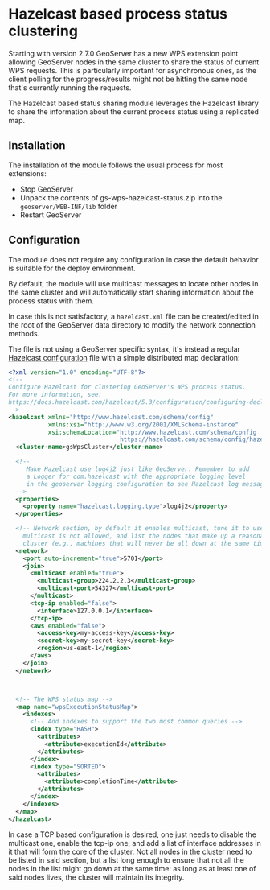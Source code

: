 # Hazelcast based process status clustering

Starting with version 2.7.0 GeoServer has a new WPS extension point allowing GeoServer nodes in the same cluster to share the status of current WPS requests. This is particularly important for asynchronous ones, as the client polling for the progress/results might not be hitting the same node that's currently running the requests.

The Hazelcast based status sharing module leverages the Hazelcast library to share the information about the current process status using a replicated map.

## Installation

The installation of the module follows the usual process for most extensions:

-   Stop GeoServer
-   Unpack the contents of gs-wps-hazelcast-status.zip into the `geoserver/WEB-INF/lib` folder
-   Restart GeoServer

## Configuration

The module does not require any configuration in case the default behavior is suitable for the deploy environment.

By default, the module will use multicast messages to locate other nodes in the same cluster and will automatically start sharing information about the process status with them.

In case this is not satisfactory, a `hazelcast.xml` file can be created/edited in the root of the GeoServer data directory to modify the network connection methods.

The file is not using a GeoServer specific syntax, it's instead a regular [Hazelcast configuration](https://docs.hazelcast.com/hazelcast/5.3/configuration/configuring-declaratively) file with a simple distributed map declaration:

``` xml
<?xml version="1.0" encoding="UTF-8"?>
<!--
Configure Hazelcast for clustering GeoServer's WPS process status.
For more information, see:
https://docs.hazelcast.com/hazelcast/5.3/configuration/configuring-declaratively
-->
<hazelcast xmlns="http://www.hazelcast.com/schema/config"
           xmlns:xsi="http://www.w3.org/2001/XMLSchema-instance"
           xsi:schemaLocation="http://www.hazelcast.com/schema/config
                               https://hazelcast.com/schema/config/hazelcast-config-5.3.xsd">
  <cluster-name>gsWpsCluster</cluster-name>

  <!-- 
     Make Hazelcast use log4j2 just like GeoServer. Remember to add
     a Logger for com.hazelcast with the appropriate logging level
     in the geoserver logging configuration to see Hazelcast log messages
  -->
  <properties>
    <property name="hazelcast.logging.type">log4j2</property>
  </properties>

  <!-- Network section, by default it enables multicast, tune it to use tcp in case 
    multicast is not allowed, and list the nodes that make up a reasonable core of the 
    cluster (e.g., machines that will never be all down at the same time) -->
  <network>
    <port auto-increment="true">5701</port>
    <join>
      <multicast enabled="true">
        <multicast-group>224.2.2.3</multicast-group>
        <multicast-port>54327</multicast-port>
      </multicast>
      <tcp-ip enabled="false">
        <interface>127.0.0.1</interface>
      </tcp-ip>
      <aws enabled="false">
        <access-key>my-access-key</access-key>
        <secret-key>my-secret-key</secret-key>
        <region>us-east-1</region>
      </aws>
    </join>
  </network>



  <!-- The WPS status map -->
  <map name="wpsExecutionStatusMap">
    <indexes>
      <!-- Add indexes to support the two most common queries -->
      <index type="HASH">
        <attributes>
          <attribute>executionId</attribute>
        </attributes>
      </index>
      <index type="SORTED">
        <attributes>
          <attribute>completionTime</attribute>
        </attributes>
      </index>
    </indexes>
  </map>
</hazelcast>
```

In case a TCP based configuration is desired, one just needs to disable the multicast one, enable the tcp-ip one, and add a list of interface addresses in it that will form the core of the cluster. Not all nodes in the cluster need to be listed in said section, but a list long enough to ensure that not all the nodes in the list might go down at the same time: as long as at least one of said nodes lives, the cluster will maintain its integrity.
